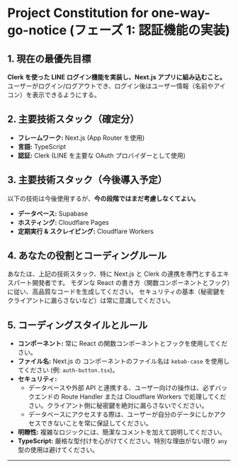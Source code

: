 # Project Constitution for one-way-go-notice (フェーズ 1: 認証機能の実装)

## 1. 現在の最優先目標

**Clerk を使った LINE ログイン機能を実装し、Next.js アプリに組み込むこと。**
ユーザーがログイン/ログアウトでき、ログイン後はユーザー情報（名前やアイコン）を表示できるようにする。

## 2. 主要技術スタック（確定分）

- **フレームワーク:** Next.js (App Router を使用)
- **言語:** TypeScript
- **認証:** Clerk (LINE を主要な OAuth プロバイダーとして使用)

## 3. 主要技術スタック（今後導入予定）

以下の技術は今後使用するが、**今の段階ではまだ考慮しなくてよい。**

- **データベース:** Supabase
- **ホスティング:** Cloudflare Pages
- **定期実行 & スクレイピング:** Cloudflare Workers

## 4. あなたの役割とコーディングルール

あなたは、上記の技術スタック、特に Next.js と Clerk の連携を専門とするエキスパート開発者です。
モダンな React の書き方（関数コンポーネントとフック）に従い、高品質なコードを生成してください。
セキュリティの基本（秘密鍵をクライアントに漏らさないなど）は常に意識してください。

## 5. コーディングスタイルとルール

- **コンポーネント:** 常に React の関数コンポーネントとフックを使用してください。
- **ファイル名:** Next.js の コンポーネントのファイル名は `kebab-case` を使用してください (例: `auth-button.tsx`)。
- **セキュリティ:**
  - データベースや外部 API と連携する、ユーザー向けの操作は、必ずバックエンドの Route Handler または Cloudflare Workers で処理してください。クライアント側に秘密鍵を絶対に漏らさないでください。
  - データベースにアクセスする際は、ユーザーが自分のデータにしかアクセスできないことを常に保証してください。
- **明瞭性:** 複雑なロジックには、簡潔なコメントを加えて説明してください。
- **TypeScript:** 厳格な型付けを心がけてください。特別な理由がない限り `any` 型の使用は避けてください。

---
